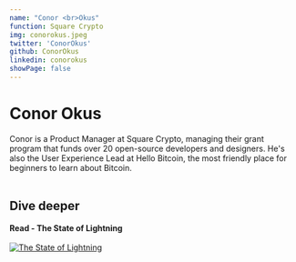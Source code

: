 ```yaml
---
name: "Conor <br>Okus"
function: Square Crypto
img: conorokus.jpeg
twitter: 'ConorOkus'
github: ConorOkus
linkedin: conorokus
showPage: false
---
```


# Conor Okus
 
Conor is a Product Manager at Square Crypto, managing their grant program that funds over 20 open-source developers and designers. He's also the User Experience Lead at Hello Bitcoin, the most friendly place for beginners to learn about Bitcoin. 
<br><br>

## Dive deeper


<div class="grid grid-cols-1 md:grid-cols-2 gap-5">
<div class="p-3 my-2">

**Read - The State of Lightning** <br><br>
[ ![The State of Lightning](/content/anders_state.png)](https://www.research.arcane.no/the-state-of-lightning/)
</div>

</div>

<br>


